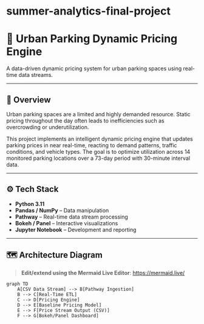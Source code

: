 # summer-analytics-final-project

# 🚗 Urban Parking Dynamic Pricing Engine

A data-driven dynamic pricing system for urban parking spaces using real-time data streams.

---

## 📌 Overview

Urban parking spaces are a limited and highly demanded resource. Static pricing throughout the day often leads to inefficiencies such as overcrowding or underutilization.

This project implements an intelligent dynamic pricing engine that updates parking prices in near real-time, reacting to demand patterns, traffic conditions, and vehicle types. The goal is to optimize utilization across 14 monitored parking locations over a 73-day period with 30-minute interval data.

---

## ⚙️ Tech Stack

- **Python 3.11**
- **Pandas / NumPy** – Data manipulation
- **Pathway** – Real-time data stream processing
- **Bokeh / Panel** – Interactive visualizations
- **Jupyter Notebook** – Development and reporting

---

## 🗺️ Architecture Diagram

> **Edit/extend using the Mermaid Live Editor**: https://mermaid.live/

```mermaid
graph TD
    A[CSV Data Stream] --> B[Pathway Ingestion]
    B --> C[Real-Time ETL]
    C --> D[Pricing Engine]
    D --> E[Baseline Pricing Model]
    E --> F[Price Stream Output (CSV)]
    F --> G[Bokeh/Panel Dashboard]
